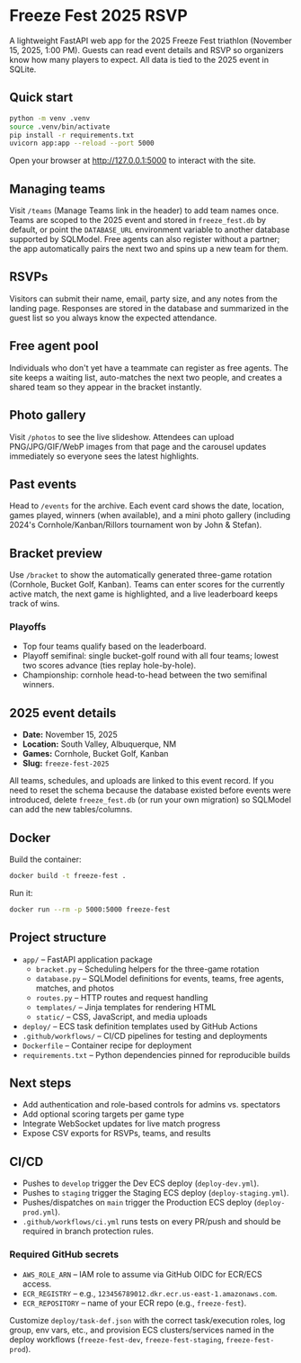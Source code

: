 # Freeze Fest 2025 RSVP

 A lightweight FastAPI web app for the 2025 Freeze Fest triathlon (November 15, 2025, 1:00 PM). Guests can read event details and RSVP so organizers know how many players to expect. All data is tied to the 2025 event in SQLite.

## Quick start

```bash
python -m venv .venv
source .venv/bin/activate
pip install -r requirements.txt
uvicorn app:app --reload --port 5000
```

Open your browser at http://127.0.0.1:5000 to interact with the site.

## Managing teams

Visit `/teams` (Manage Teams link in the header) to add team names once. Teams are scoped to the 2025 event and stored in `freeze_fest.db` by default, or point the `DATABASE_URL` environment variable to another database supported by SQLModel. Free agents can also register without a partner; the app automatically pairs the next two and spins up a new team for them.

## RSVPs

Visitors can submit their name, email, party size, and any notes from the landing page. Responses are stored in the database and summarized in the guest list so you always know the expected attendance.

## Free agent pool

Individuals who don't yet have a teammate can register as free agents. The site keeps a waiting list, auto-matches the next two people, and creates a shared team so they appear in the bracket instantly.

## Photo gallery

Visit `/photos` to see the live slideshow. Attendees can upload PNG/JPG/GIF/WebP images from that page and the carousel updates immediately so everyone sees the latest highlights.

## Past events

Head to `/events` for the archive. Each event card shows the date, location, games played, winners (when available), and a mini photo gallery (including 2024's Cornhole/Kanban/Rillors tournament won by John & Stefan).

## Bracket preview

Use `/bracket` to show the automatically generated three-game rotation (Cornhole, Bucket Golf, Kanban). Teams can enter scores for the currently active match, the next game is highlighted, and a live leaderboard keeps track of wins.

### Playoffs

- Top four teams qualify based on the leaderboard.
- Playoff semifinal: single bucket-golf round with all four teams; lowest two scores advance (ties replay hole-by-hole).
- Championship: cornhole head-to-head between the two semifinal winners.

## 2025 event details

- **Date:** November 15, 2025
- **Location:** South Valley, Albuquerque, NM
- **Games:** Cornhole, Bucket Golf, Kanban
- **Slug:** `freeze-fest-2025`

All teams, schedules, and uploads are linked to this event record. If you need to reset the schema because the database existed before events were introduced, delete `freeze_fest.db` (or run your own migration) so SQLModel can add the new tables/columns.

## Docker

Build the container:

```bash
docker build -t freeze-fest .
```

Run it:

```bash
docker run --rm -p 5000:5000 freeze-fest
```

## Project structure

- `app/` – FastAPI application package
  - `bracket.py` – Scheduling helpers for the three-game rotation
  - `database.py` – SQLModel definitions for events, teams, free agents, matches, and photos
  - `routes.py` – HTTP routes and request handling
  - `templates/` – Jinja templates for rendering HTML
  - `static/` – CSS, JavaScript, and media uploads
- `deploy/` – ECS task definition templates used by GitHub Actions
- `.github/workflows/` – CI/CD pipelines for testing and deployments
- `Dockerfile` – Container recipe for deployment
- `requirements.txt` – Python dependencies pinned for reproducible builds

## Next steps

- Add authentication and role-based controls for admins vs. spectators
- Add optional scoring targets per game type
- Integrate WebSocket updates for live match progress
- Expose CSV exports for RSVPs, teams, and results

## CI/CD

- Pushes to `develop` trigger the Dev ECS deploy (`deploy-dev.yml`).
- Pushes to `staging` trigger the Staging ECS deploy (`deploy-staging.yml`).
- Pushes/dispatches on `main` trigger the Production ECS deploy (`deploy-prod.yml`).
- `.github/workflows/ci.yml` runs tests on every PR/push and should be required in branch protection rules.

### Required GitHub secrets

- `AWS_ROLE_ARN` – IAM role to assume via GitHub OIDC for ECR/ECS access.
- `ECR_REGISTRY` – e.g., `123456789012.dkr.ecr.us-east-1.amazonaws.com`.
- `ECR_REPOSITORY` – name of your ECR repo (e.g., `freeze-fest`).

Customize `deploy/task-def.json` with the correct task/execution roles, log group, env vars, etc., and provision ECS clusters/services named in the deploy workflows (`freeze-fest-dev`, `freeze-fest-staging`, `freeze-fest-prod`).

